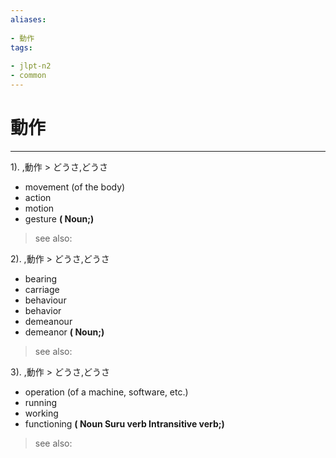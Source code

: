 ```yaml
---
aliases:
    
- 動作
tags:
    
- jlpt-n2
- common
---
```


# 動作
---
1).
,動作 > どうさ,どうさ

- movement (of the body)
- action
- motion
- gesture
**( Noun;)**
> see also: 
            
2).
,動作 > どうさ,どうさ

- bearing
- carriage
- behaviour
- behavior
- demeanour
- demeanor
**( Noun;)**
> see also: 
            
3).
,動作 > どうさ,どうさ

- operation (of a machine, software, etc.)
- running
- working
- functioning
**( Noun Suru verb Intransitive verb;)**
> see also: 
            